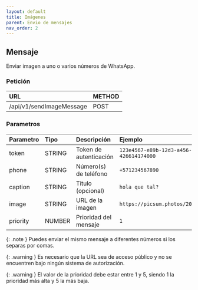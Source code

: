 ```yaml
---
layout: default
title: Imágenes
parent: Envio de mensajes
nav_order: 2
---
```

## Mensaje
Enviar imagen a uno o varios números de WhatsApp.

### Petición

| URL        				         | METHOD   |
|:---------------------------|:---------|
| /api/v1/sendImageMessage   | POST     |

### Parametros

| Parametro  | Tipo		| Descripción 			     | Ejemplo   		                          |
|:-----------|:-------|:-----------------------|:---------------------------------------|
| token 		 | STRING	| Token de autenticación | `123e4567-e89b-12d3-a456-426614174000` |
| phone 		 | STRING	| Número(s) de teléfono  | `+571234567890`                        |
| caption 	 | STRING	| Titulo (opcional)      | `hola que tal?`                        |
| image      | STRING | URL de la imagen       | `https://picsum.photos/200/300`        |
| priority	 | NUMBER	| Prioridad del mensaje  | `1`                                    |

{: .note }
Puedes enviar el mismo mensaje a diferentes números si los separas por comas.

{: .warning }
Es necesario que la URL sea de acceso público y no se encuentren bajo ningún sistema de autorización.

{: .warning }
El valor de la prioridad debe estar entre 1 y 5, siendo 1 la prioridad más alta y 5 la más baja.
